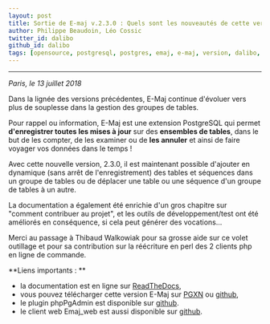 ```yaml
---
layout: post
title: Sortie de E-maj v.2.3.0 : Quels sont les nouveautés de cette version ?
author: Philippe Beaudoin, Léo Cossic
twitter_id: dalibo
github_id: dalibo
tags: [opensource, postgresql, postgres, emaj, e-maj, version, dalibo, dalibolabs, labs, libre]
---
```


---

*Paris, le 13 juillet 2018*

Dans la lignée des versions précédentes, E-Maj continue d'évoluer vers plus de souplesse dans la gestion des groupes de tables.

<!--MORE-->

Pour rappel ou information, E-Maj est une extension PostgreSQL qui permet **d'enregistrer toutes les mises à jour** sur des **ensembles de tables**, dans le but de les compter, de les examiner ou de **les annuler** et ainsi de faire voyager vos données dans le temps !

Avec cette nouvelle version, 2.3.0, il est maintenant possible d'ajouter  en dynamique (sans arrêt de l'enregistrement) des tables et séquences dans un groupe de tables ou de déplacer une table ou une séquence d'un groupe de tables à un autre.

La documentation a également été enrichie d'un gros chapitre sur "comment contribuer au projet", et les outils de développement/test ont été améliorés en conséquence, si cela peut générer des vocations...

Merci au passage à Thibaud Walkowiak pour sa grosse aide sur ce volet outillage et pour sa contribution sur la réécriture en perl des 2 clients php en ligne de commande.

**Liens importants : **
 * la documentation est en ligne sur [ReadTheDocs](http://emaj.readthedocs.io/fr/latest/),
 * vous pouvez télécharger cette version E-Maj sur [PGXN](http://pgxn.org/dist/e-maj/) ou [github](https://github.com/beaud76/emaj),
 * le plugin phpPgAdmin est disponible sur [github](https://github.com/beaud76/emaj_ppa_plugin).
 * le client web Emaj_web est aussi disponible sur [github](https://github.com/beaud76/emaj_web).

